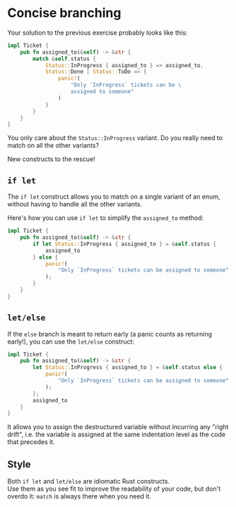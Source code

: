 # Concise branching

Your solution to the previous exercise probably looks like this:

```rust
impl Ticket {
    pub fn assigned_to(&self) -> &str {
        match &self.status {
            Status::InProgress { assigned_to } => assigned_to,
            Status::Done | Status::ToDo => {
                panic!(
                    "Only `InProgress` tickets can be \
                    assigned to someone"
                )
            }
        }
    }
}
```

You only care about the `Status::InProgress` variant.
Do you really need to match on all the other variants?

New constructs to the rescue!

## `if let`

The `if let` construct allows you to match on a single variant of an enum,
without having to handle all the other variants.

Here's how you can use `if let` to simplify the `assigned_to` method:

```rust
impl Ticket {
    pub fn assigned_to(&self) -> &str {
        if let Status::InProgress { assigned_to } = &self.status {
            assigned_to
        } else {
            panic!(
                "Only `InProgress` tickets can be assigned to someone"
            );
        }
    }
}
```

## `let/else`

If the `else` branch is meant to return early (a panic counts as returning early!),
you can use the `let/else` construct:

```rust
impl Ticket {
    pub fn assigned_to(&self) -> &str {
        let Status::InProgress { assigned_to } = &self.status else {
            panic!(
                "Only `InProgress` tickets can be assigned to someone"
            );
        };
        assigned_to
    }
}
```

It allows you to assign the destructured variable without incurring
any "right drift", i.e. the variable is assigned at the same indentation level
as the code that precedes it.

## Style

Both `if let` and `let/else` are idiomatic Rust constructs.\
Use them as you see fit to improve the readability of your code,
but don't overdo it: `match` is always there when you need it.
